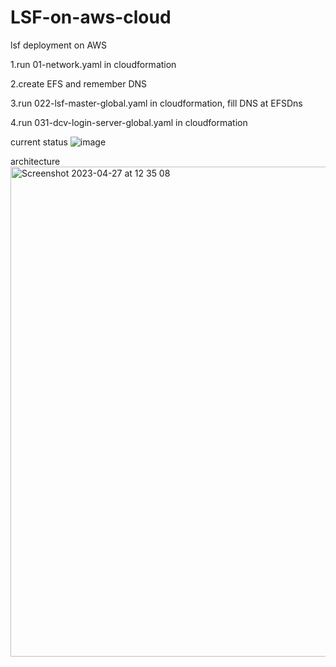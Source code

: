 # LSF-on-aws-cloud
lsf deployment on AWS

1.run 01-network.yaml in cloudformation

2.create EFS and remember DNS

3.run 022-lsf-master-global.yaml in cloudformation, fill DNS at EFSDns

4.run 031-dcv-login-server-global.yaml in cloudformation

current status
![image](https://user-images.githubusercontent.com/40814113/233983096-65178ca9-00df-4b5c-a750-33ec8226ced9.png)

architecture
<img width="784" alt="Screenshot 2023-04-27 at 12 35 08" src="https://user-images.githubusercontent.com/40814113/234760295-a3871584-af5c-48fc-bd26-657e9b146d0b.png">

